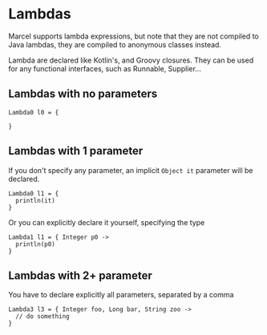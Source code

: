 # Lambdas

Marcel supports lambda expressions, but note that they are not compiled to Java lambdas, they are compiled to anonymous classes instead.


Lambda are declared like Kotlin's, and Groovy closures. They can be used for any functional interfaces, such as Runnable, Supplier...

## Lambdas with no parameters


```marcel
Lambda0 l0 = {
  
}
```
## Lambdas with 1 parameter

If you don't specify any parameter, an implicit `Object it` parameter will be declared.
```marcel
Lambda0 l1 = {
  println(it)
}
```

Or you can explicitly declare it yourself, specifying the type
```marcel
Lambda1 l1 = { Integer p0 ->
  println(p0)
}
```
## Lambdas with 2+ parameter
You have to declare explicitly all parameters, separated by a comma

```marcel
Lambda3 l3 = { Integer foo, Long bar, String zoo ->
  // do something
}
```